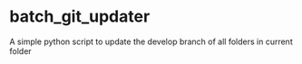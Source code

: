 # batch_git_updater
A simple python script to update the develop branch of all folders in current folder
